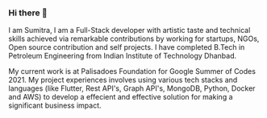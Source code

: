 ### Hi there 👋

I am Sumitra, I am a Full-Stack developer with artistic taste and technical skills achieved via remarkable contributions by working for startups, NGOs, Open source contribution and self projects. I have completed B.Tech in Petroleum Engineering from Indian Institute of Technology Dhanbad.

My current work is at Palisadoes Foundation for Google Summer of Codes 2021. My project experiences involves using various tech stacks and languages (like Flutter, Rest API's, Graph API's, MongoDB, Python, Docker and AWS) to develop a effecient and effective solution for making a significant business impact.


<!--
**Aveek-Saha/aveek-saha** is a ✨ _special_ ✨ repository because its `README.md` (this file) appears on your GitHub profile.

Here are some ideas to get you started:

- 🔭 I’m currently working on ...
- 🌱 I’m currently learning ...
- 👯 I’m looking to collaborate on ...
- 🤔 I’m looking for help with ...
- 💬 Ask me about ...
- 📫 How to reach me: ...
- 😄 Pronouns: ...
- ⚡ Fun fact: ...
-->
